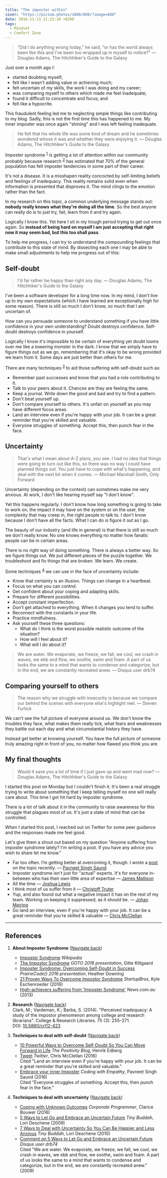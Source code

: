 ```yaml
---
title: "The imposter within"
cover: "https://picsum.photos/1600/800/?image=680"
date: 2016-11-13 11:23:10 +0200
tags:
  - Mindset
  - Comfort Zone
---
```


> “Did I do anything wrong today,” he said, “or has the world always been like
> this and I've been too wrapped up in myself to notice?” ― Douglas Adams,
> The Hitchhiker's Guide to the Galaxy

Just over a month ago I:

- started doubting myself;
- felt like I wasn't adding value or achieving much;
- felt uncertain of my skills, the work I was doing and my career;
- was comparing myself to others which made me feel inadequate;
- found it difficult to concentrate and focus; and
- felt like a hypocrite.

This fraudulent feeling led me to neglecting simple things like contributing to
my blog. Sadly, this is not the first time this has happened to me. My inner
imposter was once again "shining" and I was left feeling inadequate.

> He felt that his whole life was some kind of dream and he sometimes
> wondered whose it was and whether they were enjoying it.
> ― Douglas Adams, The Hitchhiker's Guide to the Galaxy

Imposter syndrome <sup id="footnote-1">[1](#footnote-1-ref)</sup> is getting
a lot of attention within our community probably because research
<sup id="footnote-2">[2](#footnote-2-ref)</sup> has estimated that 70% of the
general population has felt imposter tendencies in some part of their career.

It's not a disease. It is a misshapen reality concocted by self-limiting beliefs
and feelings of inadequacy. This reality remains solid even when information
is presented that disproves it. The mind clings to the emotion rather than
the fact.

In my research on this topic, a common underlying message stands out:
**nobody really knows what they're doing all the time**. So the best anyone can
really do is to just try, fail, learn from it and try again.

Logically I know this. Yet here I sit in my trough period trying to get out once
again. So **instead of being hard on myself I am just accepting that right now
it may seem bad, but this too shall pass**.

To help me progress, I can try to understand the compounding feelings that
contribute to this state of mind. By dissecting each one I may be able to make
small adjustments to help me progress out of this:

## Self-doubt

> I'd far rather be happy than right any day.
> ― Douglas Adams, The Hitchhiker's Guide to the Galaxy

I've been a software developer for a long time now. In my mind, I don't live up
to my own expectations (which I have learned are exceptionally high for some
reason). There is still so much I don't know, so much that I am uncertain of.

How can you persuade someone to understand something if you have little
confidence in your own understanding? Doubt destroys confidence. Self-doubt
destroys confidence in yourself.

Logically I know it's impossible to be certain of everything yet doubt
looms over me like a towering monster in the dark. I know that we simply have
to figure things out as we go,
remembering that it's okay to be wrong provided we learn from it. Some days
are just better than others for me.

There are many techniques <sup id="footnote-3">[3](#footnote-3-ref)</sup> to aid
those suffering with self-doubt such as:

- Remember past successes and know that you had a role contributing to it.
- Talk to your peers about it. Chances are they are feeling the same.
- Keep a journal. Write down the good and bad and try to find a pattern.
- Don't beat yourself up.
- Don't compare yourself to others. It's unfair on yourself as you may have
  different focus areas.
- Land an interview even if you're happy with your job. It can be a great
  reminder that you're skilled and valuable.
- Everyone struggles of something. Accept this, then punch fear in the face.

## Uncertainty

> That's what I mean about A-Z plans, you see. I had no idea that things were
> going to turn out like this, so there was no way I could have planned things
> out. You just have to cope with what's happening, and deal with the next bit
> when it comes. ― Michael Marshall Smith, Only Forward

Uncertainty (depending on the context) can sometimes make me very anxious.
At work, I don't like hearing myself say "I don't know".

Yet this happens regularly. I don't know how long something is going to take to
work on, the impact it may have on the system or on the user, the complexity
that may creep in, the right people to talk to. I don't know because I don't
have all the facts. What I can do is figure it out as I go.

The beauty of our industry (and life in general) is that there is still so much
we don't really know. No one knows everything no matter how fanatic people can
be in certain areas.

There is no right way of doing something. There is always a better way. So we
figure things out. We put different pieces of the puzzle together. We
troubleshoot and fix things that are broken. We learn. We create.

Some techniques <sup id="footnote-4">[4](#footnote-4-ref)</sup> we
can use in the face of uncertainty include:

- Know that certainty is an illusion. Things can change in a heartbeat.
- Focus on what you can control.
- Get confident about your coping and adapting skills.
- Prepare for different possibilities.
- Accept constant imperfection.
- Don't get attached to everything. When it changes you tend to suffer.
- Reconnect with the constants in your life.
- Practice mindfulness.
- Ask yourself these three questions:
  - What do I think is the worst possible realistic outcome of the situation?
  - How will I feel about it?
  - What will I do about it?

> We are water. We evaporate, we freeze, we fall, we cool, we crash in waves,
> we ebb and flow, we soothe, swim and foam. A part of us looks the same to a
> mind that wants to condense and categorize, but in the end, we are
> constantly recreated anew. ― Disqus user drb74

## Comparing yourself to others

> The reason why we struggle with insecurity is because we compare our behind
> the scenes with everyone else's highlight reel. ― Steven Furtick

We can't see the full picture of everyone around us. We don't know the troubles
they face, what makes them really tick, what fears and weaknesses they
battle out each day and what circumstantial history they have.

Instead get better at knowing yourself. You have the full picture of someone
truly amazing right in front of you, no matter how flawed you think you are.

## My final thoughts

> Would it save you a lot of time if I just gave up and went mad now?
> ― Douglas Adams, The Hitchhiker's Guide to the Galaxy

I started this post on Monday but I couldn't finish it. It's been a real struggle
trying to write about something that I keep telling myself no one will really
care about. This time I got hit hard by imposter syndrome.

There is a lot of talk about it in the community to raise awareness for this
struggle that plagues most of us. It's just a state of mind that can be
controlled.

When I started this post, I reached out on Twitter for some peer guidance and
the responses made me feel good.

Let's give them a shout out based on my question "Anyone suffering from
imposter syndrome lately? I'm writing a post. If you have any advice you wish
to share let me know."

- Far too often. I’m getting better at overcoming it, though. I wrote a
  [post](http://codingwithempathy.com/2016/09/20/embrace-your-inner-imposter/) on
  the topic recently. ― [Pavneet Singh Saund](https://twitter.com/pavsaund/status/795741588144214016)
- Imposter syndrome isn't just for "actual" experts. It's for everyone in-between
  who has their own little area of expertise ― [James Mallison](https://twitter.com/J7mbo/status/795940602357673986)
- All the time ― [Joshua Lewis](https://twitter.com/joshilewis/status/795751736447270913)
- I think most of us suffer from it ― [Christoff Truter](https://twitter.com/cstruter/status/795899354926223360)
- Yup, and also found out what a negative impact it has on the rest of my team.
  Working on keeping it suppressed, as it should be. ― [Johan Meiring](https://twitter.com/johanmeiring/status/795844400798633984)
- Go land an interview, even if you're happy with your job. It can be a great reminder
  that you're skilled & valuable ― [Chris McClellan](https://twitter.com/Rubberduck203/status/795798471727087619)

---

## References

1.  <a id="footnote-1-ref"></a>**About Imposter Syndrome** ([Navigate back](#footnote-1))

    - [Imposter Syndrome](https://en.wikipedia.org/wiki/Impostor_syndrome) _Wikipedia_
    - [The Impostor Syndrome](https://www.youtube.com/watch?v=vLpqq0ljawE)
      _GOTO 2016 presentation_, Gitte Klitgaard
    - [Imposter Syndrome: Overcoming Self-Doubt in Success](https://www.youtube.com/watch?v=Bcth23hSRC0)
      _PrairieCode() 2016 presentation_, Heather Downing
    - [21 Proven Ways To Overcome Impostor Syndrome](http://startupbros.com/21-ways-overcome-impostor-syndrome/)
      _StartupBros_, Kyle Eschenroeder (2016)
    - [High-achievers suffering from 'Imposter Syndrome'](http://www.news.com.au/finance/highachievers-suffering-from-imposter-syndrome/story-e6frfm1i-1226779707766)
      _News.com.au_ (2013)

2.  <a id="footnote-2-ref"></a>**Research** ([Navigate back](#footnote-2))<br/>
    Clark, M.; Vardeman, K.; Barba, S. (2014).
    "Perceived inadequacy: A study of the impostor phenomenon among college and
    research librarians". College & Research Libraries. 75 (3): 255–271.<br/>
    DOI: [10.5860/crl12-423](http://10.5860/crl12-423)

3.  <a id="footnote-3-ref"></a>**Techniques to deal with self-doubt** ([Navigate back](#footnote-3))<br/>

    - [10 Powerful Ways to Overcome Self-Doubt So You Can Move Forward in Life](http://www.positivityblog.com/index.php/2015/12/16/overcome-self-doubt/)
      _The Positivity Blog_, Henrik Edberg
    - [Tweet](https://twitter.com/Rubberduck203/status/795798471727087619)
      _Twitter_, Chris McClellan (2016)<br/>
      Cited "Land an interview even if you're happy with your job. It can be a great
      reminder that you're skilled and valuable."
    - [Embrace your inner Imposter](http://codingwithempathy.com/2016/09/20/embrace-your-inner-imposter/)
      _Coding with Empathy_, Pavneet Singh Saund (2016)<br/>
      Cited "Everyone struggles of something. Accept this, then punch fear in the face."

4.  <a id="footnote-4-ref"></a>**Techniques to deal with uncertainty** ([Navigate back](#footnote-4))<br/>
    - [Coping with Unknown Outcomes](/blog/coping-with-unknown-outcomes/)
      _Corporate Programmer_, Clarice Bouwer (2016)
    - [5 Ways to Let Go and Embrace an Uncertain Future](http://tinybuddha.com/blog/5-ways-to-let-go-and-embrace-an-uncertain-future/)
      _Tiny Buddah_, Lori Deschene (2009)
    - [7 Ways to Deal with Uncertainty So You Can Be Happier and Less Anxious](http://tinybuddha.com/blog/7-ways-to-deal-with-uncertainty/)
      _Tiny Buddah_, Lori Deschene (2010)
    - [Comment on 5 Ways to Let Go and Embrace an Uncertain Future](https://disqus.com/by/drb74/) _Disqus user
      drb74_<br/>
      Cited "We are water. We evaporate, we freeze, we fall, we cool, we
      crash in waves, we ebb and flow, we soothe, swim and foam. A part of us
      looks the same to a mind that wants to condense and categorize, but in
      the end, we are constantly recreated anew." (2009)

